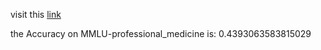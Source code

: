 visit this [link](https://github.com/Mehrdadghassabi/Gaokerena-V/edit/main/evaluation/multiple_choice_qa/MMLU-college_medicine/gaokerena/Readme.md)

the Accuracy on MMLU-professional_medicine is: 0.4393063583815029
